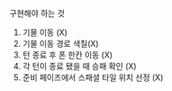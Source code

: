 구현해야 하는 것
1. 기물 이동 (X)
2. 기물 이동 경로 색칠(X)
3. 턴 종료 후 폰 한칸 이동 (X)
4. 각 턴이 종료 됐을 때 승패 확인 (X)
5. 준비 페이즈에서 스패셜 타일 위치 선정 (X)
